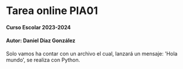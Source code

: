 # Tarea online PIA01

#### Curso Escolar 2023-2024
#### Autor: Daniel Díaz González

Solo vamos ha contar con un archivo el cual, lanzará un mensaje: 'Hola mundo', se realiza con Python.